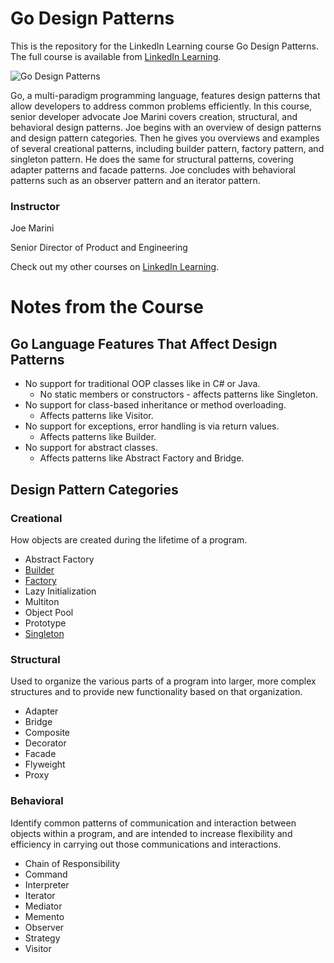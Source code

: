 # Go Design Patterns
This is the repository for the LinkedIn Learning course Go Design Patterns. The full course is available from [LinkedIn Learning][lil-course-url].

![Go Design Patterns][lil-thumbnail-url]

Go, a multi-paradigm programming language, features design patterns that allow developers to address common problems efficiently. In this course, senior developer advocate Joe Marini covers creation, structural, and behavioral design patterns. Joe begins with an overview of design patterns and design pattern categories. Then he gives you overviews and examples of several creational patterns, including builder pattern, factory pattern, and singleton pattern. He does the same for structural patterns, covering adapter patterns and facade patterns. Joe concludes with behavioral patterns such as an observer pattern and an iterator pattern.

### Instructor

Joe Marini

Senior Director of Product and Engineering


Check out my other courses on [LinkedIn Learning](https://www.linkedin.com/learning/instructors/joe-marini).

[lil-course-url]: https://www.linkedin.com/learning/go-design-patterns
[lil-thumbnail-url]: https://cdn.lynda.com/course/2880139/2880139-1627493767900-16x9.jpg

# Notes from the Course

## Go Language Features That Affect Design Patterns

- No support for traditional OOP classes like in C# or Java.
    - No static members or constructors - affects patterns like Singleton.
- No support for class-based inheritance or method overloading.
    - Affects patterns like Visitor.
- No support for exceptions, error handling is via return values.
    - Affects patterns like Builder.
- No support for abstract classes.
    - Affects patterns like Abstract Factory and Bridge.

## Design Pattern Categories

### Creational

How objects are created during the lifetime of a program.

- Abstract Factory
- [Builder](./Start/Creational/Builder/README.md)
- [Factory](./Start/Creational/Factory/README.md)
- Lazy Initialization
- Multiton
- Object Pool
- Prototype
- [Singleton](./Start/Creational/Singleton/README.md)

### Structural

Used to organize the various parts of a program into larger, more complex structures and to provide new functionality based on that organization.

- Adapter
- Bridge
- Composite
- Decorator
- Facade
- Flyweight
- Proxy

### Behavioral

Identify common patterns of communication and interaction between objects within a program, and are intended to increase flexibility and efficiency in carrying out those communications and interactions.

- Chain of Responsibility
- Command
- Interpreter
- Iterator
- Mediator
- Memento
- Observer
- Strategy
- Visitor
